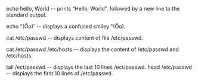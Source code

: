 echo hello, World -- prints “Hello, World”, followed by a new line to the standard output.

echo \"\(Ôo\)\' -- displays a confused smiley "(Ôo).

cat /etc/passwd -- displays content of file /etc/passwd.  

cat /etc/passwd /etc/hosts -- displays the content of /etc/passwd and /etc/hosts.

tail /ect/passwd -- displays the last 10 lines /ect/passwd.
head /etc/passwd -- displays the first 10 lines of /etc/passwd.
